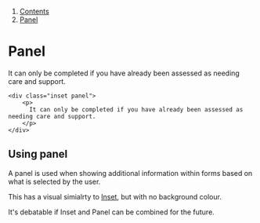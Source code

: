 1.  [Contents](/docs/core/contents)
2.  [Panel](#)

# Panel

<div class="inset panel">
  <p>
    It can only be completed if you have already been assessed as needing care and support.
  </p>
</div>

	<div class="inset panel">
		<p>
		  It can only be completed if you have already been assessed as needing care and support.
		</p>
	</div>

## Using panel

A panel is used when showing additional information within forms based on what is selected by the user.

This has a visual simialrty to <a href="inset">Inset</a>, but with no background colour.

It's debatable if Inset and Panel can be combined for the future.
